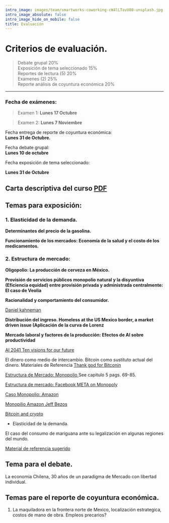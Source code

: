 ```yaml
---
intro_image: images/team/smartworks-coworking-cW4lLTavU80-unsplash.jpg
intro_image_absolute: false
intro_image_hide_on_mobile: false
title: Evaluación
---
```


# Criterios de evaluación.

> Debate grupal                                        20%    
> Exposición de tema seleccionado                      15%     
> Reportes  de lectura   (5)                           20%     
> Examenes      (2)                                    25%     
> Reporte  análisis de coyuntura económica             20%     

--------------------------------------------------------------------

### Fecha de exámenes: 

> Examen 1: **Lunes 17 Octubre**

> Examen 2: **Lunes 7 Noviembre**

Fecha entrega de reporte de coyuntura económica:  
**Lunes 31 de Octubre.**

Fecha debate grupal:  
**Lunes 10 de octubre**

Fecha exposición de tema seleccionado:

 **Lunes 31 de Octubre**


## Carta descriptiva del curso [PDF](https://drive.google.com/file/d/1vjQKptKxNeFDfN8-TYTYTiLL-CQegwLR/view?usp=sharing)


## Temas para exposición:

### 1. Elasticidad de la demanda.

**Determinantes del precio de la gasolina.**

**Funcionamiento de los mercados: Economía de la salud y el costo de los medicamentos.**

### 2. Estructura de mercado: 

**Oligopolio: La producción de cerveza en México.**

**Provisión de servicios públicos monopolio natural y la disyuntiva (Eficiencia equidad) entre provisión privada y administrada centralmente: El caso de Veolia**

**Racionalidad y comportamiento del consumidor.**

[Daniel kahneman ](https://www.uzh.ch/cmsssl/suz/dam/jcr:ffffffff-fad3-547b-ffff-ffffe54d58af/10.18_kahneman_tversky_81.pdf)

**Distribución del ingreso. Homeless at the US Mexico border, a market driven issue  (Aplicación de la curva de Lorenz**

**Mercado laboral y factores de la producción: Efectos de AI sobre productividad**  

[AI 2041 Ten visions for our future](https://drive.google.com/file/d/1Ow1DjyrV21YRIOmzSVl60aPGbrNJj3ef/view?usp=sharing)


El dinero como medio de intercambio. Bitcoin como sustituto actual del dinero.  Materiales de Referencia [Thank god for Bitconin](https://drive.google.com/file/d/16xCDFf9J5A2Vsur0rmqoGpH1DV-9oxss/view?usp=sharing)


[Estructura de Mercado: Monopolio ](https://drive.google.com/file/d/1GYbt60-frwofKmlX1l3tspzausw14R-D/view?usp=sharing) See capitulo 5 pags. 69-85.

[Estructura de mercado: Facebook META on Monopoly](https://www.youtube.com/watch?v=e8gN6G_DeYg)

[Caso Monopolio: Amazon](https://www.youtube.com/watch?v=-IKSEVsHens)





[Monopilio Amazon Jeff Bezos](https://www.youtube.com/watch?v=RVVfJVj5z8s)

[Bitcoin and crypto](file:///C:/Users/josel/Desktop/on/docencia/Semestre-2022-2/MAPDS/biblio/Applicaations/2020_micro_of%20crypto.pdf)



+ Elasticidad de la demanda.

El caso del consumo de mariguana ante su legalización en algunas regiones del mundo. 

[Material de referencia sugerido](https://www.upo.es/revistas/index.php/RevMetCuant/article/view/2689)

## Tema para el debate. 

La economia Chilena,  30 años de un paradigma de Mercado con libertad individual. 

## Temas pare el reporte de coyuntura económica. 

1. La maquiladora en la frontera norte de Mexico, localización estrategica, costos de mano de obra. Empleos precarios? 



  